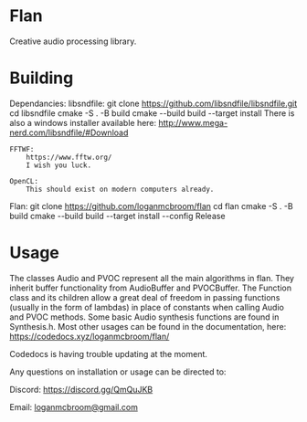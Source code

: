 # Flan
Creative audio processing library.

# Building
Dependancies:
	libsndfile:
		git clone https://github.com/libsndfile/libsndfile.git
		cd libsndfile
		cmake -S . -B build
		cmake --build build --target install
		There is also a windows installer available here: http://www.mega-nerd.com/libsndfile/#Download

	FFTWF:
		https://www.fftw.org/
		I wish you luck.

	OpenCL: 
		This should exist on modern computers already.

Flan:
	git clone https://github.com/loganmcbroom/flan
	cd flan
	cmake -S . -B build
	cmake --build build --target install --config Release

# Usage
The classes Audio and PVOC represent all the main algorithms in flan. They inherit buffer functionality from AudioBuffer and PVOCBuffer. 
The Function class and its children allow a great deal of freedom in passing functions (usually in the form of lambdas) in place of constants 
when calling Audio and PVOC methods. Some basic Audio synthesis functions are found in Synthesis.h. 
Most other usages can be found in the documentation, here: https://codedocs.xyz/loganmcbroom/flan/

Codedocs is having trouble updating at the moment.

Any questions on installation or usage can be directed to:

Discord: https://discord.gg/QmQuJKB

Email: loganmcbroom@gmail.com

